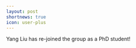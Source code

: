 ```yaml
---
layout: post
shortnews: true
icon: user-plus
---
```

Yang Liu has re-joined the group as a PhD student! 

